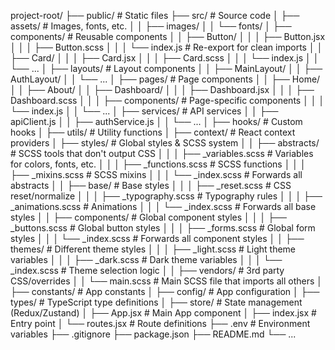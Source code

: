 project-root/
├── public/                   # Static files
├── src/                      # Source code
│   ├── assets/               # Images, fonts, etc.
│   │   ├── images/
│   │   └── fonts/
│   ├── components/           # Reusable components
│   │   ├── Button/
│   │   │   ├── Button.jsx
│   │   │   ├── Button.scss
│   │   │   └── index.js      # Re-export for clean imports
│   │   ├── Card/
│   │   │   ├── Card.jsx
│   │   │   ├── Card.scss
│   │   │   └── index.js
│   │   └── ...
│   ├── layouts/              # Layout components
│   │   ├── MainLayout/
│   │   ├── AuthLayout/
│   │   └── ...
│   ├── pages/                # Page components
│   │   ├── Home/
│   │   ├── About/
│   │   ├── Dashboard/
│   │   │   ├── Dashboard.jsx
│   │   │   ├── Dashboard.scss
│   │   │   ├── components/   # Page-specific components
│   │   │   └── index.js
│   │   └── ...
│   ├── services/             # API services
│   │   ├── apiClient.js
│   │   ├── authService.js
│   │   └── ...
│   ├── hooks/                # Custom hooks
│   ├── utils/                # Utility functions
│   ├── context/              # React context providers
│   ├── styles/               # Global styles & SCSS system
│   │   ├── abstracts/        # SCSS tools that don't output CSS
│   │   │   ├── _variables.scss  # Variables for colors, fonts, etc.
│   │   │   ├── _functions.scss  # SCSS functions
│   │   │   ├── _mixins.scss     # SCSS mixins
│   │   │   └── _index.scss      # Forwards all abstracts
│   │   ├── base/             # Base styles
│   │   │   ├── _reset.scss      # CSS reset/normalize
│   │   │   ├── _typography.scss # Typography rules
│   │   │   ├── _animations.scss # Animations
│   │   │   └── _index.scss      # Forwards all base styles
│   │   ├── components/       # Global component styles
│   │   │   ├── _buttons.scss    # Global button styles
│   │   │   ├── _forms.scss      # Global form styles
│   │   │   └── _index.scss      # Forwards all component styles
│   │   ├── themes/           # Different theme styles
│   │   │   ├── _light.scss      # Light theme variables
│   │   │   ├── _dark.scss       # Dark theme variables
│   │   │   └── _index.scss      # Theme selection logic
│   │   ├── vendors/          # 3rd party CSS/overrides
│   │   └── main.scss         # Main SCSS file that imports all others
│   ├── constants/            # App constants
│   ├── config/               # App configuration
│   ├── types/                # TypeScript type definitions
│   ├── store/                # State management (Redux/Zustand)
│   ├── App.jsx               # Main App component
│   ├── index.jsx             # Entry point
│   └── routes.jsx            # Route definitions
├── .env                      # Environment variables
├── .gitignore
├── package.json
├── README.md
└── ...